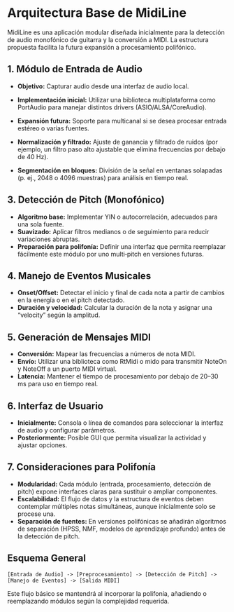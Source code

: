 # Arquitectura Base de MidiLine

MidiLine es una aplicación modular diseñada inicialmente para la detección de audio monofónico de guitarra y la conversión a MIDI. La estructura propuesta facilita la futura expansión a procesamiento polifónico.

## 1. Módulo de Entrada de Audio
- **Objetivo:** Capturar audio desde una interfaz de audio local.
- **Implementación inicial:** Utilizar una biblioteca multiplataforma como PortAudio para manejar distintos drivers (ASIO/ALSA/CoreAudio).
- **Expansión futura:** Soporte para multicanal si se desea procesar entrada estéreo o varias fuentes.

- **Normalización y filtrado:** Ajuste de ganancia y filtrado de ruidos (por ejemplo, un filtro paso alto ajustable que elimina frecuencias por debajo de 40 Hz).
- **Segmentación en bloques:** División de la señal en ventanas solapadas (p. ej., 2048 o 4096 muestras) para análisis en tiempo real.

## 3. Detección de Pitch (Monofónico)
- **Algoritmo base:** Implementar YIN o autocorrelación, adecuados para una sola fuente.
- **Suavizado:** Aplicar filtros medianos o de seguimiento para reducir variaciones abruptas.
- **Preparación para polifonía:** Definir una interfaz que permita reemplazar fácilmente este módulo por uno multi‑pitch en versiones futuras.

## 4. Manejo de Eventos Musicales
- **Onset/Offset:** Detectar el inicio y final de cada nota a partir de cambios en la energía o en el pitch detectado.
- **Duración y velocidad:** Calcular la duración de la nota y asignar una “velocity” según la amplitud.

## 5. Generación de Mensajes MIDI
- **Conversión:** Mapear las frecuencias a números de nota MIDI.
- **Envío:** Utilizar una biblioteca como RtMidi o mido para transmitir NoteOn y NoteOff a un puerto MIDI virtual.
- **Latencia:** Mantener el tiempo de procesamiento por debajo de 20–30 ms para uso en tiempo real.

## 6. Interfaz de Usuario
- **Inicialmente:** Consola o línea de comandos para seleccionar la interfaz de audio y configurar parámetros.
- **Posteriormente:** Posible GUI que permita visualizar la actividad y ajustar opciones.

## 7. Consideraciones para Polifonía
- **Modularidad:** Cada módulo (entrada, procesamiento, detección de pitch) expone interfaces claras para sustituir o ampliar componentes.
- **Escalabilidad:** El flujo de datos y la estructura de eventos deben contemplar múltiples notas simultáneas, aunque inicialmente solo se procese una.
- **Separación de fuentes:** En versiones polifónicas se añadirán algoritmos de separación (HPSS, NMF, modelos de aprendizaje profundo) antes de la detección de pitch.

## Esquema General
```
[Entrada de Audio] -> [Preprocesamiento] -> [Detección de Pitch] -> [Manejo de Eventos] -> [Salida MIDI]
```
Este flujo básico se mantendrá al incorporar la polifonía, añadiendo o reemplazando módulos según la complejidad requerida.

